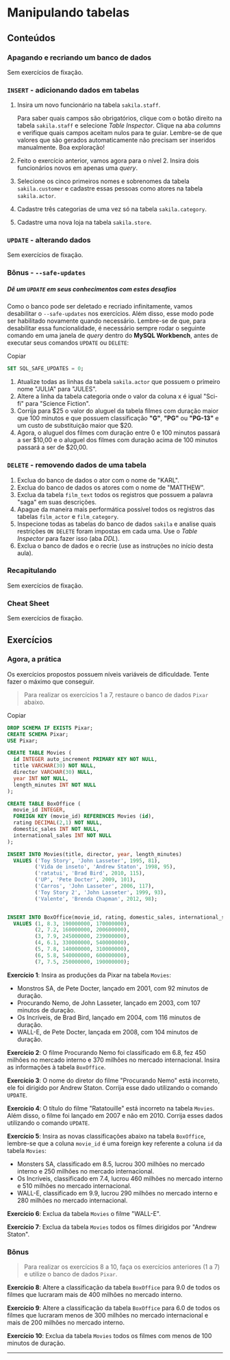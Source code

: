 # Manipulando tabelas

## Conteúdos

### Apagando e recriando um banco de dados

Sem exercícios de fixação.

### `INSERT` - adicionando dados em tabelas

1. Insira um novo funcionário na tabela `sakila.staff`.

   Para saber quais campos são obrigatórios, clique com o botão direito na tabela `sakila.staff` e selecione *Table Inspector*. Clique na aba *columns* e verifique quais campos aceitam nulos para te guiar. Lembre-se de que valores que são gerados automaticamente não precisam ser inseridos manualmente. Boa exploração!

2. Feito o exercício anterior, vamos agora para o nível 2. Insira dois funcionários novos em apenas uma *query*.

3. Selecione os cinco primeiros nomes e sobrenomes da tabela `sakila.customer` e cadastre essas pessoas como atores na tabela `sakila.actor`.

4. Cadastre três categorias de uma vez só na tabela `sakila.category`.

5. Cadastre uma nova loja na tabela `sakila.store`.

### `UPDATE` - alterando dados

Sem exercícios de fixação.

### Bônus - `--safe-updates`

##### Dê um `UPDATE` em seus conhecimentos com estes desafios

Como o banco pode ser deletado e recriado infinitamente, vamos desabilitar o `--safe-updates` nos exercícios. Além disso, esse modo pode ser habilitado novamente quando necessário. Lembre-se de que, para desabilitar essa funcionalidade, é necessário sempre rodar o seguinte comando em uma janela de *query* dentro do **MySQL Workbench**, antes de executar seus comandos `UPDATE` ou `DELETE`:

Copiar

```sql
SET SQL_SAFE_UPDATES = 0;
```

1. Atualize todas as linhas da tabela `sakila.actor` que possuem o primeiro nome "JULIA" para "JULES".
2. Altere a linha da tabela categoria onde o valor da coluna x é igual "Sci-fi" para "Science Fiction".
3. Corrija para $25 o valor do aluguel da tabela filmes com duração maior que 100 minutos e que possuem classificação **"G"**, **"PG"** ou **"PG-13"** e um custo de substituição maior que $20.
4. Agora, o aluguel dos filmes com duração entre 0 e 100 minutos passará a ser $10,00 e o aluguel dos filmes com duração acima de 100 minutos passará a ser de $20,00.

### `DELETE` - removendo dados de uma tabela

1. Exclua do banco de dados o ator com o nome de "KARL".
2. Exclua do banco de dados os atores com o nome de "MATTHEW".
3. Exclua da tabela `film_text` todos os registros que possuem a palavra "saga" em suas descrições.
4. Apague da maneira mais performática possível todos os registros das tabelas `film_actor` e `film_category`.
5. Inspecione todas as tabelas do banco de dados `sakila` e analise quais restrições `ON DELETE` foram impostas em cada uma. Use o *Table Inspector* para fazer isso (aba *DDL*).
6. Exclua o banco de dados e o recrie (use as instruções no início desta aula).

### Recapitulando

Sem exercícios de fixação.

### Cheat Sheet

Sem exercícios de fixação.

## Exercícios

### Agora, a prática

Os exercícios propostos possuem níveis variáveis de dificuldade. Tente fazer o máximo que conseguir.

> Para realizar os exercícios 1 a 7, restaure o banco de dados `Pixar` abaixo.

Copiar

```sql
DROP SCHEMA IF EXISTS Pixar;
CREATE SCHEMA Pixar;
USE Pixar;

CREATE TABLE Movies (
  id INTEGER auto_increment PRIMARY KEY NOT NULL,
  title VARCHAR(30) NOT NULL,
  director VARCHAR(30) NULL,
  year INT NOT NULL,
  length_minutes INT NOT NULL
);

CREATE TABLE BoxOffice (
  movie_id INTEGER,
  FOREIGN KEY (movie_id) REFERENCES Movies (id),
  rating DECIMAL(2,1) NOT NULL,
  domestic_sales INT NOT NULL,
  international_sales INT NOT NULL
);

INSERT INTO Movies(title, director, year, length_minutes)
  VALUES ('Toy Story', 'John Lasseter', 1995, 81),
         ('Vida de inseto', 'Andrew Staton', 1998, 95),
         ('ratatui', 'Brad Bird', 2010, 115),
         ('UP', 'Pete Docter', 2009, 101),
         ('Carros', 'John Lasseter', 2006, 117),
         ('Toy Story 2', 'John Lasseter', 1999, 93),
         ('Valente', 'Brenda Chapman', 2012, 98);


INSERT INTO BoxOffice(movie_id, rating, domestic_sales, international_sales)
  VALUES (1, 8.3, 190000000, 170000000),
         (2, 7.2, 160000000, 200600000),
         (3, 7.9, 245000000, 239000000),
         (4, 6.1, 330000000, 540000000),
         (5, 7.8, 140000000, 310000000),
         (6, 5.8, 540000000, 600000000),
         (7, 7.5, 250000000, 190000000);
```

**Exercício 1**: Insira as produções da Pixar na tabela `Movies`:

- Monstros SA, de Pete Docter, lançado em 2001, com 92 minutos de duração.
- Procurando Nemo, de John Lasseter, lançado em 2003, com 107 minutos de duração.
- Os Incríveis, de Brad Bird, lançado em 2004, com 116 minutos de duração.
- WALL-E, de Pete Docter, lançada em 2008, com 104 minutos de duração.

**Exercício 2**: O filme Procurando Nemo foi classificado em 6.8, fez 450 milhões no mercado interno e 370 milhões no mercado internacional. Insira as informações à tabela `BoxOffice`.

**Exercício 3**: O nome do diretor do filme "Procurando Nemo" está incorreto, ele foi dirigido por Andrew Staton. Corrija esse dado utilizando o comando `UPDATE`.

**Exercício 4**: O título do filme "Ratatouille" está incorreto na tabela `Movies`. Além disso, o filme foi lançado em 2007 e não em 2010. Corrija esses dados utilizando o comando `UPDATE`.

**Exercício 5**: Insira as novas classificações abaixo na tabela `BoxOffice`, lembre-se que a coluna `movie_id` é uma foreign key referente a coluna `id` da tabela `Movies`:

- Monsters SA, classificado em 8.5, lucrou 300 milhões no mercado interno e 250 milhões no mercado internacional.
- Os Incríveis, classificado em 7.4, lucrou 460 milhões no mercado interno e 510 milhões no mercado internacional.
- WALL-E, classificado em 9.9, lucrou 290 milhões no mercado interno e 280 milhões no mercado internacional.

**Exercício 6**: Exclua da tabela `Movies` o filme "WALL-E".

**Exercício 7**: Exclua da tabela `Movies` todos os filmes dirigidos por "Andrew Staton".

### Bônus

> Para realizar os exercícios 8 a 10, faça os exercícios anteriores (1 a 7) e utilize o banco de dados `Pixar`.

**Exercício 8**: Altere a classificação da tabela `BoxOffice` para 9.0 de todos os filmes que lucraram mais de 400 milhões no mercado interno.

**Exercício 9**: Altere a classificação da tabela `BoxOffice` para 6.0 de todos os filmes que lucraram menos de 300 milhões no mercado internacional e mais de 200 milhões no mercado interno.

**Exercício 10**: Exclua da tabela `Movies` todos os filmes com menos de 100 minutos de duração.

---


